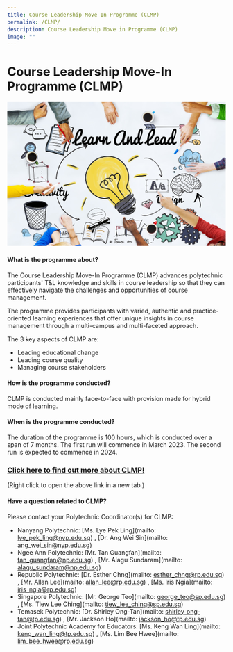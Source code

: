 ```yaml
---
title: Course Leadership Move In Programme (CLMP)
permalink: /CLMP/
description: Course Leadership Move in Programme (CLMP)
image: ""
---
```

# Course Leadership Move-In Programme (CLMP)

![](/images/53753385_ML.jpg)

#### What is the programme about?

The Course Leadership Move-In Programme (CLMP) advances polytechnic participants' T&L knowledge and skills in course leadership so that they can effectively navigate the challenges and opportunities of course management.

The programme provides participants with varied, authentic and practice-oriented learning experiences that offer unique insights in course management through a multi-campus and multi-faceted approach.

The 3 key aspects of CLMP are:
* Leading educational change
* Leading course quality
* Managing course stakeholders


#### How is the programme conducted?

CLMP is conducted mainly face-to-face with provision made for hybrid mode of learning.

#### When is the programme conducted?

The duration of the programme is 100 hours, which is conducted over a span of 7 months. The first run will commence in March 2023. The second run is expected to commence in 2024.

### [Click here to find out more about CLMP!](/files/CLMP_%20Prog%20info_%20for%20JPAcE%20website_%20updated%205%20Sept%202022.pdf)
(Right click to open the above link in a new tab.)


#### Have a question related to CLMP?

Please contact your Polytechnic Coordinator(s) for CLMP:

* Nanyang Polytechnic: [Ms. Lye Pek Ling](mailto: lye_pek_ling@nyp.edu.sg) , [Dr. Ang Wei Sin](mailto: ang_wei_sin@nyp.edu.sg)
* Ngee Ann Polytechnic: [Mr. Tan Guangfan](mailto: tan_guangfan@np.edu.sg) , [Mr. Alagu Sundaram](mailto: alagu_sundaram@np.edu.sg)
* Republic Polytechnic: [Dr. Esther Chng](mailto: esther_chng@rp.edu.sg) , [Mr. Allan Lee](mailto: allan_lee@rp.edu.sg) , [Ms. Iris Ngia](mailto: iris_ngia@rp.edu.sg)
* Singapore Polytechnic: [Mr. George Teo](mailto: george_teo@sp.edu.sg) , [Ms. Tiew Lee Ching](mailto: tiew_lee_ching@sp.edu.sg)
* Temasek Polytechnic: [Dr. Shirley Ong-Tan](mailto: shirley_ong-tan@tp.edu.sg) , [Mr. Jackson Ho](mailto: jackson_ho@tp.edu.sg)
* Joint Polytechnic Academy for Educators: [Ms. Keng Wan Ling](mailto: keng_wan_ling@tp.edu.sg) , [Ms. Lim Bee Hwee](mailto: lim_bee_hwee@rp.edu.sg)